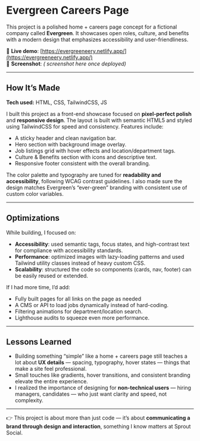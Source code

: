 # Evergreen Careers Page  

This project is a polished home + careers page concept for a fictional company called **Evergreen**. It showcases open roles, culture, and benefits with a modern design that emphasizes accessibility and user-friendliness.  

🔗 **Live demo**: [https://evergreeneery.netlify.app/](https://evergreeneery.netlify.app/)  
📸 **Screenshot**: *( screenshot here once deployed)*  

---

## How It’s Made  

**Tech used:** HTML, CSS, TailwindCSS, JS  

I built this project as a front-end showcase focused on **pixel-perfect polish** and **responsive design**. The layout is built with semantic HTML5 and styled using TailwindCSS for speed and consistency. Features include:  

- A sticky header and clean navigation bar.  
- Hero section with background image overlay.  
- Job listings grid with hover effects and location/department tags.  
- Culture & Benefits section with icons and descriptive text.  
- Responsive footer consistent with the overall branding.  

The color palette and typography are tuned for **readability and accessibility**, following WCAG contrast guidelines. I also made sure the design matches Evergreen’s “ever-green” branding with consistent use of custom color variables.  

---

## Optimizations  

While building, I focused on:  

- **Accessibility**: used semantic tags, focus states, and high-contrast text for compliance with accessibility standards.  
- **Performance**: optimized images with lazy-loading patterns and used Tailwind utility classes instead of heavy custom CSS.  
- **Scalability**: structured the code so components (cards, nav, footer) can be easily reused or extended.  

If I had more time, I’d add:  

-  Fully built pages for all links on the page as needed
- A CMS or API to load jobs dynamically instead of hard-coding.  
- Filtering animations for department/location search.  
- Lighthouse audits to squeeze even more performance.  

---

## Lessons Learned  

- Building something “simple” like a home + careers page still teaches a lot about **UX details** — spacing, typography, hover states — things that make a site feel professional.  
- Small touches like gradients, hover transitions, and consistent branding elevate the entire experience.  
- I realized the importance of designing for **non-technical users** — hiring managers, candidates — who just want clarity and speed, not complexity.  

---


👉 This project is about more than just code — it’s about **communicating a brand through design and interaction**, something I know matters at Sprout Social.  

